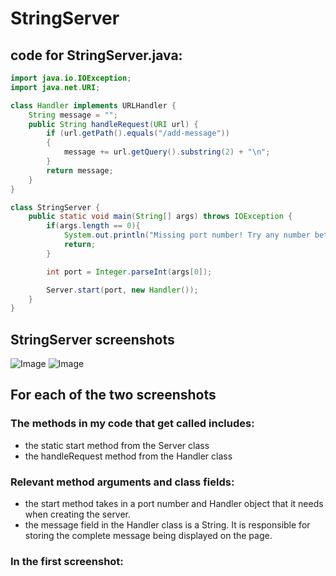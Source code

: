 # StringServer

## code for StringServer.java:
```Java
import java.io.IOException;
import java.net.URI;

class Handler implements URLHandler {
    String message = "";
    public String handleRequest(URI url) {
        if (url.getPath().equals("/add-message"))
        {
            message += url.getQuery().substring(2) + "\n";
        }
        return message;
    }
}

class StringServer {
    public static void main(String[] args) throws IOException {
        if(args.length == 0){
            System.out.println("Missing port number! Try any number between 1024 to 49151");
            return;
        }

        int port = Integer.parseInt(args[0]);

        Server.start(port, new Handler());
    }
}
```
## StringServer screenshots
![Image](https://user-images.githubusercontent.com/130265120/233828404-b9c10beb-0433-4518-a9f6-77443fe2575b.png)
![Image](https://user-images.githubusercontent.com/130265120/233828440-eda1f5d5-a6a1-40ee-b1a4-6f85b3d51cd0.png)
## For each of the two screenshots
### The methods in my code that get called includes:
- the static start method from the Server class
- the handleRequest method from the Handler class
### Relevant method arguments and class fields:
- the start method takes in a port number and Handler object 
that it needs when creating the server.
- the message field in the Handler class is a String.
It is responsible for storing the complete message being displayed
on the page.
### In the first screenshot:


